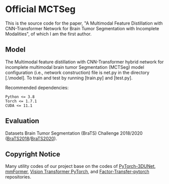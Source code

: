 # Official MCTSeg
This is the source code for the paper, "A Multimodal Feature Distillation with CNN-Transformer Network for Brain Tumor Segmentation with Incomplete Modalities", of which I am the first author.<!-- [IEEE Journal of Biomedical and Health Informatics (IEEE J-BHI or IEEE JBHI)](https://www.embs.org/jbhi)-->

## Model
The Multimodal feature distillation with CNN-Transformer hybrid network for incomplete multimodal brain tumor Segmentation (MCTSeg) model configuration (i.e., network construction) file is net.py in the directory [.\model].
To train and test by running [train.py] and [test.py].

Recommended dependencies:
```
Python <= 3.8
Torch <= 1.7.1
CUDA <= 11.1
```

## Evaluation
Datasets Brain Tumor Segmentation (BraTS) Challenge 2018/2020 ([BraTS2018](https://www.med.upenn.edu/sbia/brats2018.html)/[BraTS2020](https://www.med.upenn.edu/cbica/brats2020/)).
<!--
## Referencing Guide
Our manuscript has been uploaded on [arXiv](https://arxiv.org/abs/2404.14019). Please cite our paper if you use code from this repository:
> Plain Text

- Elsevier Numbered Style</br>
M. Kang, C.-M. Ting, F.F. Ting, R.C.-W. Phan, Z. Ge, A multimodal feature distillation with CNN-Transformer network for brain tumor segmentation with incomplete modalities, arXiv preprint, arXiv:2404.14019, 2024.</br>

- Harvard (Name–Date) Style</br>
Kang, M., Ting, C.-M., Ting, F. F., Phan, R.C.-W., Ge, Z., 2024. A multimodal feature distillation with CNN-Transformer network for brain tumor segmentation with incomplete modalities. arXiv preprint, arXiv:2404.14019.</br>

- IEEE Reference Style</br>
M. Kang, C.-M. Ting, F. F. Ting, R. C.-W. Phan, and Z. Ge, "A multimodal feature distillation with cnn-transformer network for brain tumor segmentation with incomplete modalities," arXiv:2404.14019, Apr. 2024.</br>

- Nature Referencing Style</br>
Kang, M., Ting, C.-M., Ting, F. F., Phan, R. C.-W., & Ge, Z. A multimodal feature distillation with CNN-Transformer network for brain tumor segmentation with incomplete modalities. Preprint at https://arxiv.org/abs/2404.14019 (2024).</br>

- Springer Reference Style</br>
Kang, M., Ting, C.-M., Ting, F. F., Phan, R.C.-W., Ge, Z.: A multimodal feature distillation with CNN-transformer network for brain tumor segmentation with incomplete modalities. arXiv preprint [arXiv:2404.14019](https://arxiv.org/abs/2404.14019) (2024)</br>

> BibTeX Format</br>
```
\begin{thebibliography}{1}
\bibitem{bib1} M. Kang, R. C.-W. Phan, F. F. Ting, Z. Ge, and C.-M. Ting, "A multimodal feature distillation with cnn-transformer network for brain tumor segmentation with incomplete modalities," {\it IEEE J. Biomed. Health Inform.}, in press, 105057, May 2024.
\end{thebibliography}
```
```
@article{Kang24Mctseg,
  author = "Kang, Ming and Ting, Fung Fung and Phan, Rapha{\"e}l C.-W. and Ge, Zongyuan and Ting, Chee-Ming",
  title = "A multimodal feature distillation with CNN-Transformer network for brain tumor segmentation with incomplete modalities",
  journal = "IEEE J. Biomed. Health Inform.",
  volume = "28",
  number = "00",
  pages = "0000--0000",
  publisher = "IEEE",
  address = "Piscataway",
  year = "2024",
  doi= "10.1109/JBHI.2024.3400000",
  url = "https://doi.org/10.1109/JBHI.2024.3400000"
}
```
```
@article{Kang24Mctseg,
  author = "Ming Kang and Fung Fung Ting and Rapha{\"e}l C.-W. Phan and Zongyuan Ge and Chee-Ming Ting",
  title = "A multimodal feature distillation with cnn-transformer network for brain tumor segmentation with incomplete modalities",
  journal = "IEEE J. Biomed. Health Inform.",
  volume = "28",
  number = "00",
  pages = "0000--0000",
  note = "in press",
  month = "Dec.",
  year = "2024",
}
```
<sup>**NOTE:** Please remove some optional *BibTeX* fields, for example, `series`, `volume`, `address`, `url` and so on, while the *LaTeX* compiler produces an error. Author names may be manually modified if not automatically abbreviated by the compiler under the control of the .bst file. `kang2023rcsyolo` could be `b1`, `bib1`, or `ref1` when references appear in the order in which they are cited. The quotation mark pair `""` in the field could be replaced by the brace `{}`. </sup>

## License
MCTSeg is released under the BSD 3-Clause "New" or "Revised" License. Please see the [LICENSE](https://github.com/mkang315/MCTSeg/blob/main/LICENSE) file for more information.
-->
## Copyright Notice
Many utility codes of our project base on the codes of [PyTorch-3DUNet](https://github.com/wolny/pytorch-3dunet), [mmFormer](https://github.com/YaoZhang93/mmFormer), [Vision Transformer PyTorch](https://github.com/asyml/vision-transformer-pytorch), and [Factor-Transfer-pytorch](https://github.com/Jangho-Kim/Factor-Transfer-pytorch) repositories.
